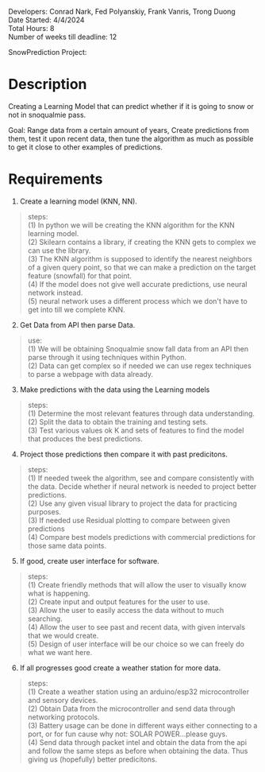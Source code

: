 Developers: Conrad Nark, Fed Polyanskiy, Frank Vanris, Trong Duong<br>
Date Started: 4/4/2024<br>
Total Hours: 8<br>
Number of weeks till deadline: 12

SnowPrediction Project:

# Description
 Creating a Learning Model that can predict whether if it is going to snow or not in snoqualmie pass.

Goal: Range data from a certain amount of years, Create predictions from them, test it upon recent data, then tune the algorithm as much as possible to get it close
to other examples of predictions.


# Requirements

1. Create a learning model (KNN, NN).<br>
> steps:<br>
>(1) In python we will be creating the KNN algorithm for the KNN learning model.<br>
>(2) Skilearn contains a library, if creating the KNN gets to complex we can use the library.<br>
>(3) The KNN algorithm is supposed to identify the nearest neighbors of a given query point, so that we can make a prediction on the target feature (snowfall) for that point.<br>
>(4) If the model does not give well accurate predictions, use neural network instead.<br>
>(5) neural network uses a different process which we don't have to get into till we complete KNN.

2. Get Data from API then parse Data.<br>
> use:<br>
>(1) We will be obtaining Snoqualmie snow fall data from an API then parse through it using techniques within Python.<br>
>(2) Data can get complex so if needed we can use regex techniques to parse a webpage with data already.<br>

3. Make predictions with the data using the Learning models<br>
>steps:<br>
>(1) Determine the most relevant features through data understanding. <br>
>(2) Split the data to obtain the training and testing sets.<br>
>(3) Test various values ok K and sets of features to find the model that produces the best predictions.<br>

4. Project those predictions then compare it with past predicitons.<br>
>steps:<br>
>(1) If needed tweek the algorithm, see and compare consistently with the data. Decide whether if neural network is needed to project better predictions.<br>
>(2) Use any given visual library to project the data for practicing purposes.<br>
>(3) If needed use Residual plotting to compare between given predictions<br>
>(4) Compare best models predictions with commercial predictions for those same data points.<br>

5. If good, create user interface for software.<br>
> steps:<br>
>(1) Create friendly methods that will allow the user to visually know what is happening.<br>
>(2) Create input and output features for the user to use.<br>
>(3) Allow the user to easily access the data without to much searching.<br>
>(4) Allow the user to see past and recent data, with given intervals that we would create.<br>
>(5) Design of user interface will be our choice so we can freely do what we want here.<br>

6. If all progresses good create a weather station for more data.<br>
> steps:<br>
>(1) Create a weather station using an arduino/esp32 microcontroller and sensory devices.<br>
>(2) Obtain Data from the microcontroller and send data through networking protocols.<br>
>(3) Battery usage can be done in different ways either connecting to a port, or for fun cause why not: SOLAR POWER...please guys.<br>
>(4) Send data through packet intel and obtain the data from the api and follow the same steps as before when obtaining the data. Thus giving us (hopefully) better predicitons.


